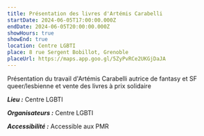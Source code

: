 ```yaml
---
title: Présentation des livres d'Artémis Carabelli
startDate: 2024-06-05T17:00:00.000Z
endDate: 2024-06-05T20:00:00.000Z
showHours: true
showEnd: true
location: Centre LGBTI
place: 8 rue Sergent Bobillot, Grenoble
placeUrl: https://maps.app.goo.gl/5ZyPvRCe2UKGjDaJA
---
```




Présentation du travail d'Artémis Carabelli autrice de fantasy et SF queer/lesbienne et vente des livres à prix solidaire

***Lieu :*** Centre LGBTI



***Organisateurs :*** Centre LGBTI

***Accessibilité :*** Accessible aux PMR

